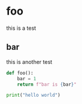 # foo

this is a test

## bar

this is another test

```py
def foo():
    bar = 1
    return f"bar is {bar}"

print("hello world")
```

